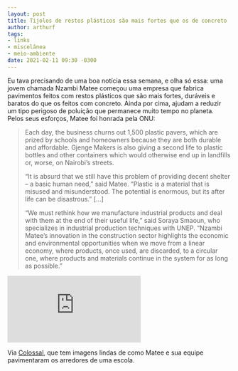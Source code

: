 ```yaml
---
layout: post
title: Tijolos de restos plásticos são mais fortes que os de concreto
author: arthurf
tags:
- links
- miscelânea
- meio-ambiente
date: 2021-02-11 09:30 -0300
---
```

Eu tava precisando de uma boa notícia essa semana, e olha só essa: uma jovem chamada Nzambi Matee começou uma empresa que fabrica pavimentos feitos com restos plásticos que são mais fortes, duráveis e baratos do que os feitos com concreto. Ainda por cima, ajudam a reduzir um tipo perigoso de poluição que permanece muito tempo no planeta. Pelos seus esforços, Matee foi honrada pela ONU:

> Each day, the business churns out 1,500 plastic pavers, which are prized by schools and homeowners because they are both durable and affordable. Gjenge Makers is also giving a second life to plastic bottles and other containers which would otherwise end up in landfills or, worse, on Nairobi’s streets.
>
> “It is absurd that we still have this problem of providing decent shelter – a basic human need,” said Matee. “Plastic is a material that is misused and misunderstood. The potential is enormous, but its after life can be disastrous.”
> […]
>
> “We must rethink how we manufacture industrial products and deal with them at the end of their useful life,” said Soraya Smaoun, who specializes in industrial production techniques with UNEP.  “Nzambi Matee’s innovation in the construction sector highlights the economic and environmental opportunities when we move from a linear economy, where products, once used, are discarded, to a circular one, where products and materials continue in the system for as long as possible.”

<iframe class="full-width" src="https://www.youtube.com/embed/QbZKP4UAtL8" frameborder="0" allow="accelerometer; autoplay; clipboard-write; encrypted-media; gyroscope; picture-in-picture" allowfullscreen></iframe>

Via [Colossal](https://www.thisiscolossal.com/2021/02/nzambi-matee-plastic-bricks/), que tem imagens lindas de como Matee e sua equipe pavimentaram os arredores de uma escola.
